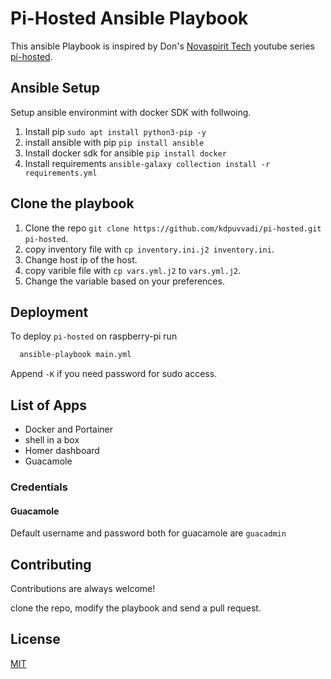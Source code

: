 
# Pi-Hosted Ansible Playbook

This ansible Playbook is inspired by Don's [Novaspirit Tech](https://www.youtube.com/c/NovaspiritTech/) youtube series [pi-hosted](https://www.youtube.com/playlist?list=PL846hFPMqg3jwkxcScD1xw2bKXrJVvarc).

## Ansible Setup

Setup ansible environmint with docker SDK with follwoing.

1. Install pip `sudo apt install python3-pip -y`
2. install ansible with pip `pip install ansible`
3. Install docker sdk for ansible `pip install docker`
4. Install requirements `ansible-galaxy collection install -r requirements.yml`

## Clone the playbook

1. Clone the repo  `git clone https://github.com/kdpuvvadi/pi-hosted.git pi-hosted`.
2. copy inventory file with `cp inventory.ini.j2 inventory.ini`.
3. Change host ip of the host.
4. copy varible file with `cp vars.yml.j2` to `vars.yml.j2`.
5. Change the variable based on your preferences.

## Deployment

To deploy `pi-hosted` on raspberry-pi run

```bash
  ansible-playbook main.yml
```

Append `-K` if you need password for sudo access.

## List of Apps

* Docker and Portainer
* shell in a box
* Homer dashboard
* Guacamole

### Credentials

#### Guacamole

Default username and password both for guacamole are `guacadmin`

## Contributing

Contributions are always welcome!

clone the repo, modify the playbook and send a pull request.

## License

[MIT](https://choosealicense.com/licenses/mit/)
